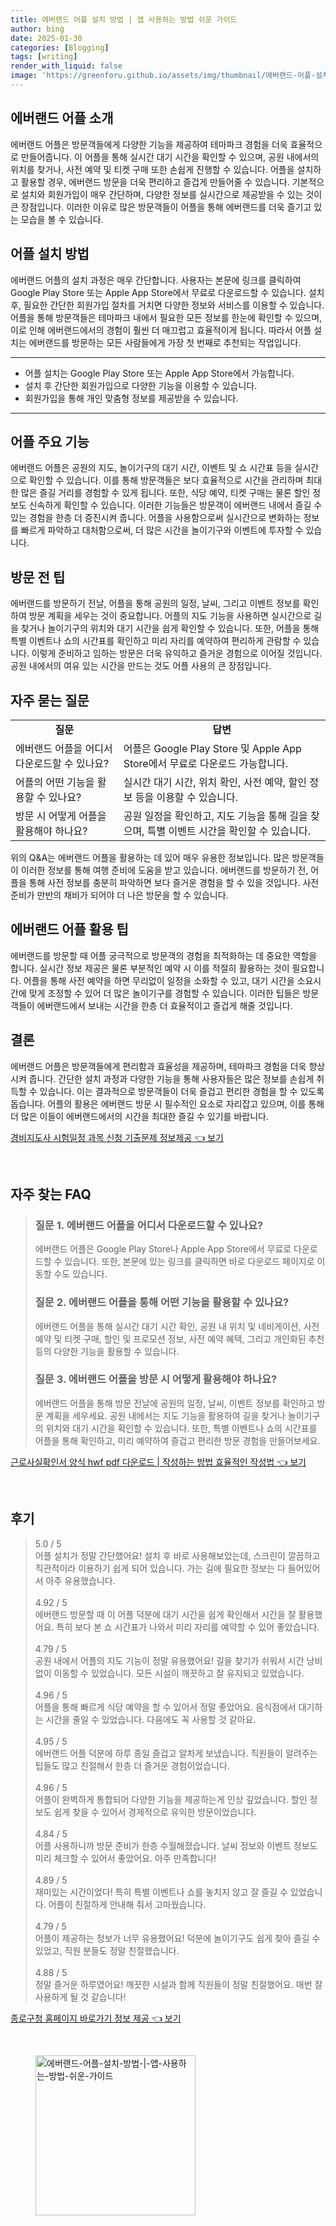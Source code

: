 ```yaml
---
title: 에버랜드 어플 설치 방법 | 앱 사용하는 방법 쉬운 가이드
author: bing
date: 2025-01-30
categories: [Blogging]
tags: [writing]
render_with_liquid: false
image: 'https://greenforu.github.io/assets/img/thumbnail/에버랜드-어플-설치-방법-|-앱-사용하는-방법-쉬운-가이드.webp'
---
```



<h2 id='에버랜드_어플_소개'>에버랜드 어플 소개</h2>

<p>에버랜드 어플은 방문객들에게 다양한 기능을 제공하여 테마파크 경험을 더욱 효율적으로 만들어줍니다. 이 어플을 통해 실시간 대기 시간을 확인할 수 있으며, 공원 내에서의 위치를 찾거나, 사전 예약 및 티켓 구매 또한 손쉽게 진행할 수 있습니다. 어플을 설치하고 활용할 경우, 에버랜드 방문을 더욱 편리하고 즐겁게 만들어줄 수 있습니다. 기본적으로 설치와 회원가입이 매우 간단하며, 다양한 정보를 실시간으로 제공받을 수 있는 것이 큰 장점입니다. 이러한 이유로 많은 방문객들이 어플을 통해 에버랜드를 더욱 즐기고 있는 모습을 볼 수 있습니다.</p>

<h2 id='어플_설치_방법'>어플 설치 방법</h2>

<p>에버랜드 어플의 설치 과정은 매우 간단합니다. 사용자는 본문에 링크를 클릭하여 Google Play Store 또는 Apple App Store에서 무료로 다운로드할 수 있습니다. 설치 후, 필요한 간단한 회원가입 절차를 거치면 다양한 정보와 서비스를 이용할 수 있습니다. 어플을 통해 방문객들은 테마파크 내에서 필요한 모든 정보를 한눈에 확인할 수 있으며, 이로 인해 에버랜드에서의 경험이 훨씬 더 매끄럽고 효율적이게 됩니다. 따라서 어플 설치는 에버랜드를 방문하는 모든 사람들에게 가장 첫 번째로 추천되는 작업입니다.</p>

<hr />

<ul>
    <li>어플 설치는 Google Play Store 또는 Apple App Store에서 가능합니다.</li>
    <li>설치 후 간단한 회원가입으로 다양한 기능을 이용할 수 있습니다.</li>
    <li>회원가입을 통해 개인 맞춤형 정보를 제공받을 수 있습니다.</li>
</ul>

<hr />

<h2 id='어플_주요_기능'>어플 주요 기능</h2>

<p>에버랜드 어플은 공원의 지도, 놀이기구의 대기 시간, 이벤트 및 쇼 시간표 등을 실시간으로 확인할 수 있습니다. 이를 통해 방문객들은 보다 효율적으로 시간을 관리하며 최대한 많은 즐길 거리를 경험할 수 있게 됩니다. 또한, 식당 예약, 티켓 구매는 물론 할인 정보도 신속하게 확인할 수 있습니다. 이러한 기능들은 방문객이 에버랜드 내에서 즐길 수 있는 경험을 한층 더 증진시켜 줍니다. 어플을 사용함으로써 실시간으로 변화하는 정보를 빠르게 파악하고 대처함으로써, 더 많은 시간을 놀이기구와 이벤트에 투자할 수 있습니다.</p>

<h2 id='방문_전_팁'>방문 전 팁</h2>

<p>에버랜드를 방문하기 전날, 어플을 통해 공원의 일정, 날씨, 그리고 이벤트 정보를 확인하여 방문 계획을 세우는 것이 중요합니다. 어플의 지도 기능을 사용하면 실시간으로 길을 찾거나 놀이기구의 위치와 대기 시간을 쉽게 확인할 수 있습니다. 또한, 어플을 통해 특별 이벤트나 쇼의 시간표를 확인하고 미리 자리를 예약하여 편리하게 관람할 수 있습니다. 이렇게 준비하고 임하는 방문은 더욱 유익하고 즐거운 경험으로 이어질 것입니다. 공원 내에서의 여유 있는 시간을 만드는 것도 어플 사용의 큰 장점입니다.</p>

<h2 id='자주_묻는_질문'>자주 묻는 질문</h2>

<table>
    <tr>
        <td style="text-align: center; height: 17px;"><b>질문</b></td>
        <td style="text-align: center; height: 17px;"><b>답변</b></td>
    </tr>
    <tr>
        <td>에버랜드 어플을 어디서 다운로드할 수 있나요?</td>
        <td>어플은 Google Play Store 및 Apple App Store에서 무료로 다운로드 가능합니다.</td>
    </tr>
    <tr>
        <td>어플의 어떤 기능을 활용할 수 있나요?</td>
        <td>실시간 대기 시간, 위치 확인, 사전 예약, 할인 정보 등을 이용할 수 있습니다.</td>
    </tr>
    <tr>
        <td>방문 시 어떻게 어플을 활용해야 하나요?</td>
        <td>공원 일정을 확인하고, 지도 기능을 통해 길을 찾으며, 특별 이벤트 시간을 확인할 수 있습니다.</td>
    </tr>
</table>

<p>위의 Q&A는 에버랜드 어플을 활용하는 데 있어 매우 유용한 정보입니다. 많은 방문객들이 이러한 정보를 통해 여행 준비에 도움을 받고 있습니다. 에버랜드를 방문하기 전, 어플을 통해 사전 정보를 충분히 파악하면 보다 즐거운 경험을 할 수 있을 것입니다. 사전 준비가 만반의 채비가 되어야 더 나은 방문을 할 수 있습니다.</p>

<h2 id='에버랜드_어플_활용_팁'>에버랜드 어플 활용 팁</h2>

<p>에버랜드를 방문할 때 어플 궁극적으로 방문객의 경험을 최적화하는 데 중요한 역할을 합니다. 실시간 정보 제공은 물론 부분적인 예약 시 이를 적절히 활용하는 것이 필요합니다. 어플을 통해 사전 예약을 하면 무리없이 일정을 소화할 수 있고, 대기 시간을 소요시간에 맞게 조정할 수 있어 더 많은 놀이기구를 경험할 수 있습니다. 이러한 팁들은 방문객들이 에버랜드에서 보내는 시간을 한층 더 효율적이고 즐겁게 해줄 것입니다.</p>

<h2 id='결론'>결론</h2>

<p>에버랜드 어플은 방문객들에게 편리함과 효율성을 제공하며, 테마파크 경험을 더욱 향상시켜 줍니다. 간단한 설치 과정과 다양한 기능을 통해 사용자들은 많은 정보를 손쉽게 취득할 수 있습니다. 이는 결과적으로 방문객들이 더욱 즐겁고 편리한 경험을 할 수 있도록 돕습니다. 어플의 활용은 에버랜드 방문 시 필수적인 요소로 자리잡고 있으며, 이를 통해 더 많은 이들이 에버랜드에서의 시간을 최대한 즐길 수 있기를 바랍니다.</p>


<p><a class="click-button" title="경비지도사 시험일정 과목 신청 기출문제 정보제공" href="https://greenforu.github.io/posts/%EA%B2%BD%EB%B9%84%EC%A7%80%EB%8F%84%EC%82%AC-%EC%8B%9C%ED%97%98%EC%9D%BC%EC%A0%95-%EA%B3%BC%EB%AA%A9-%EC%8B%A0%EC%B2%AD-%EA%B8%B0%EC%B6%9C%EB%AC%B8%EC%A0%9C-%EC%A0%95%EB%B3%B4%EC%A0%9C%EA%B3%B5/" rel="dofollow">경비지도사 시험일정 과목 신청 기출문제 정보제공 👈 보기</a></p><br>
<h2 id='자주_찾는_FAQ'>자주 찾는 FAQ</h2>
<div itemscope="" itemtype="https://schema.org/FAQPage"> 
<blockquote> 
<div itemscope="" itemprop="mainEntity" itemtype="https://schema.org/Question"> 
<h3 itemprop="name">질문 1. 에버랜드 어플을 어디서 다운로드할 수 있나요?</h3> 
<div itemscope="" itemprop="acceptedAnswer" itemtype="https://schema.org/Answer"> 
<span itemprop="text"> 
<p>에버랜드 어플은 Google Play Store나 Apple App Store에서 무료로 다운로드할 수 있습니다. 또한, 본문에 있는 링크를 클릭하면 바로 다운로드 페이지로 이동할 수도 있습니다.</p> 
</span> 
</div> 
</div> 
<div itemscope="" itemprop="mainEntity" itemtype="https://schema.org/Question"> 
<h3 itemprop="name">질문 2. 에버랜드 어플을 통해 어떤 기능을 활용할 수 있나요?</h3> 
<div itemscope="" itemprop="acceptedAnswer" itemtype="https://schema.org/Answer"> 
<span itemprop="text"> 
<p>에버랜드 어플을 통해 실시간 대기 시간 확인, 공원 내 위치 및 네비게이션, 사전 예약 및 티켓 구매, 할인 및 프로모션 정보, 사전 예약 혜택, 그리고 개인화된 추천 등의 다양한 기능을 활용할 수 있습니다.</p> 
</span> 
</div> 
</div> 
<div itemscope="" itemprop="mainEntity" itemtype="https://schema.org/Question"> 
<h3 itemprop="name">질문 3. 에버랜드 어플을 방문 시 어떻게 활용해야 하나요?</h3> 
<div itemscope="" itemprop="acceptedAnswer" itemtype="https://schema.org/Answer"> 
<span itemprop="text"> 
<p>에버랜드 어플을 통해 방문 전날에 공원의 일정, 날씨, 이벤트 정보를 확인하고 방문 계획을 세우세요. 공원 내에서는 지도 기능을 활용하여 길을 찾거나 놀이기구의 위치와 대기 시간을 확인할 수 있습니다. 또한, 특별 이벤트나 쇼의 시간표를 어플을 통해 확인하고, 미리 예약하여 즐겁고 편리한 방문 경험을 만들어보세요.</p> 
</span> 
</div> 
</div> 
</blockquote> 
</div>
<p><a class="click-button" title="근로사실확인서 양식 hwf pdf 다운로드 | 작성하는 방법 효율적인 작성법" href="https://greenforu.github.io/posts/%EA%B7%BC%EB%A1%9C%EC%82%AC%EC%8B%A4%ED%99%95%EC%9D%B8%EC%84%9C-%EC%96%91%EC%8B%9D-hwf-pdf-%EB%8B%A4%EC%9A%B4%EB%A1%9C%EB%93%9C-%EC%9E%91%EC%84%B1%ED%95%98%EB%8A%94-%EB%B0%A9%EB%B2%95-%ED%9A%A8%EC%9C%A8%EC%A0%81%EC%9D%B8-%EC%9E%91%EC%84%B1%EB%B2%95/" rel="dofollow">근로사실확인서 양식 hwf pdf 다운로드 | 작성하는 방법 효율적인 작성법 👈 보기</a></p><br>
<h2 id='후기'>후기</h2>
<div itemscope itemtype="https://schema.org/Product">
  <blockquote>
  <div itemprop="review" itemscope itemtype="https://schema.org/Review">
      <div itemprop="reviewRating" itemscope itemtype="https://schema.org/Rating"> <span itemprop="ratingValue">5.0</span> / <span itemprop="bestRating">5</span> </div>
      <span itemprop="reviewBody">어플 설치가 정말 간단했어요! 설치 후 바로 사용해보았는데, 스크린이 깔끔하고 직관적이라 이용하기 쉽게 되어 있습니다. 가는 길에 필요한 정보는 다 들어있어서 아주 유용했습니다.</span>
  </div>
  <br>
  <div itemprop="review" itemscope itemtype="https://schema.org/Review">
      <div itemprop="reviewRating" itemscope itemtype="https://schema.org/Rating"> <span itemprop="ratingValue">4.92</span> / <span itemprop="bestRating">5</span> </div>
      <span itemprop="reviewBody">에버랜드 방문할 때 이 어플 덕분에 대기 시간을 쉽게 확인해서 시간을 잘 활용했어요. 특히 보다 본 쇼 시간표가 나와서 미리 자리를 예약할 수 있어 좋았습니다.</span>
  </div>
  <br>
  <div itemprop="review" itemscope itemtype="https://schema.org/Review">
      <div itemprop="reviewRating" itemscope itemtype="https://schema.org/Rating"> <span itemprop="ratingValue">4.79</span> / <span itemprop="bestRating">5</span> </div>
      <span itemprop="reviewBody">공원 내에서 어플의 지도 기능이 정말 유용했어요! 길을 찾기가 쉬워서 시간 낭비 없이 이동할 수 있었습니다. 모든 시설이 깨끗하고 잘 유지되고 있었습니다.</span>
  </div>
  <br>
  <div itemprop="review" itemscope itemtype="https://schema.org/Review">
      <div itemprop="reviewRating" itemscope itemtype="https://schema.org/Rating"> <span itemprop="ratingValue">4.96</span> / <span itemprop="bestRating">5</span> </div>
      <span itemprop="reviewBody">어플을 통해 빠르게 식당 예약을 할 수 있어서 정말 좋았어요. 음식점에서 대기하는 시간을 줄일 수 있었습니다. 다음에도 꼭 사용할 것 같아요.</span>
  </div>
  <br>
  <div itemprop="review" itemscope itemtype="https://schema.org/Review">
      <div itemprop="reviewRating" itemscope itemtype="https://schema.org/Rating"> <span itemprop="ratingValue">4.95</span> / <span itemprop="bestRating">5</span> </div>
      <span itemprop="reviewBody">에버랜드 어플 덕분에 하루 종일 즐겁고 알차게 보냈습니다. 직원들이 알려주는 팁들도 많고 친절해서 한층 더 즐거운 경험이었습니다.</span>
  </div>
  <br>
  <div itemprop="review" itemscope itemtype="https://schema.org/Review">
      <div itemprop="reviewRating" itemscope itemtype="https://schema.org/Rating"> <span itemprop="ratingValue">4.96</span> / <span itemprop="bestRating">5</span> </div>
      <span itemprop="reviewBody">어플이 완벽하게 통합되어 다양한 기능을 제공하는게 인상 깊었습니다. 할인 정보도 쉽게 찾을 수 있어서 경제적으로 유익한 방문이었습니다.</span>
  </div>
  <br>
  <div itemprop="review" itemscope itemtype="https://schema.org/Review">
      <div itemprop="reviewRating" itemscope itemtype="https://schema.org/Rating"> <span itemprop="ratingValue">4.84</span> / <span itemprop="bestRating">5</span> </div>
      <span itemprop="reviewBody">어플 사용하니까 방문 준비가 한층 수월해졌습니다. 날씨 정보와 이벤트 정보도 미리 체크할 수 있어서 좋았어요. 아주 만족합니다!</span>
  </div>
  <br>
  <div itemprop="review" itemscope itemtype="https://schema.org/Review">
      <div itemprop="reviewRating" itemscope itemtype="https://schema.org/Rating"> <span itemprop="ratingValue">4.89</span> / <span itemprop="bestRating">5</span> </div>
      <span itemprop="reviewBody">재미있는 시간이었다! 특히 특별 이벤트나 쇼를 놓치지 않고 잘 즐길 수 있었습니다. 어플이 친절하게 안내해 줘서 고마웠습니다.</span>
  </div>
  <br>
  <div itemprop="review" itemscope itemtype="https://schema.org/Review">
      <div itemprop="reviewRating" itemscope itemtype="https://schema.org/Rating"> <span itemprop="ratingValue">4.79</span> / <span itemprop="bestRating">5</span> </div>
      <span itemprop="reviewBody">어플이 제공하는 정보가 너무 유용했어요! 덕분에 놀이기구도 쉽게 찾아 즐길 수 있었고, 직원 분들도 정말 친절했습니다.</span>
  </div>
  <br>
  <div itemprop="review" itemscope itemtype="https://schema.org/Review">
      <div itemprop="reviewRating" itemscope itemtype="https://schema.org/Rating"> <span itemprop="ratingValue">4.88</span> / <span itemprop="bestRating">5</span> </div>
      <span itemprop="reviewBody">정말 즐거운 하루였어요! 깨끗한 시설과 함께 직원들이 정말 친절했어요. 매번 잘 사용하게 될 것 같습니다!</span>
  </div>
  </blockquote>
</div>
<p><a class="click-button" title="종로구청 홈페이지 바로가기 정보 제공" href="https://greenforu.github.io/posts/%EC%A2%85%EB%A1%9C%EA%B5%AC%EC%B2%AD-%ED%99%88%ED%8E%98%EC%9D%B4%EC%A7%80-%EB%B0%94%EB%A1%9C%EA%B0%80%EA%B8%B0-%EC%A0%95%EB%B3%B4-%EC%A0%9C%EA%B3%B5/" rel="dofollow">종로구청 홈페이지 바로가기 정보 제공 👈 보기</a></p><br>
<figure class="image"><img src="https://greenforu.github.io/assets/img/thumbnail/에버랜드-어플-설치-방법-|-앱-사용하는-방법-쉬운-가이드.webp" alt="에버랜드-어플-설치-방법-|-앱-사용하는-방법-쉬운-가이드" width="256" height="256"></figure>